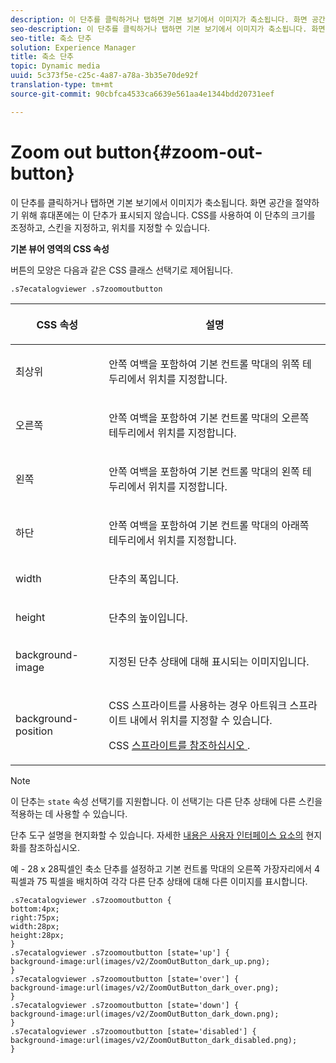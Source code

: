 ```yaml
---
description: 이 단추를 클릭하거나 탭하면 기본 보기에서 이미지가 축소됩니다. 화면 공간을 절약하기 위해 휴대폰에는 이 단추가 표시되지 않습니다. CSS를 사용하여 이 단추의 크기를 조정하고, 스킨을 지정하고, 위치를 지정할 수 있습니다.
seo-description: 이 단추를 클릭하거나 탭하면 기본 보기에서 이미지가 축소됩니다. 화면 공간을 절약하기 위해 휴대폰에는 이 단추가 표시되지 않습니다. CSS를 사용하여 이 단추의 크기를 조정하고, 스킨을 지정하고, 위치를 지정할 수 있습니다.
seo-title: 축소 단추
solution: Experience Manager
title: 축소 단추
topic: Dynamic media
uuid: 5c373f5e-c25c-4a87-a78a-3b35e70de92f
translation-type: tm+mt
source-git-commit: 90cbfca4533ca6639e561aa4e1344bdd20731eef

---
```



# Zoom out button{#zoom-out-button}

이 단추를 클릭하거나 탭하면 기본 보기에서 이미지가 축소됩니다. 화면 공간을 절약하기 위해 휴대폰에는 이 단추가 표시되지 않습니다. CSS를 사용하여 이 단추의 크기를 조정하고, 스킨을 지정하고, 위치를 지정할 수 있습니다.

<!--<a id="section_061E550C1C1D4DB2BD663A898895B38C"></a>-->

**기본 뷰어 영역의 CSS 속성**

버튼의 모양은 다음과 같은 CSS 클래스 선택기로 제어됩니다.

`.s7ecatalogviewer .s7zoomoutbutton`

<table id="table_94EE3F5BBE4547C0B4943471CEE7EDE4"> 
 <thead> 
  <tr> 
   <th colname="col1" class="entry"> <p> CSS 속성 </p> </th> 
   <th colname="col2" class="entry"> <p>설명 </p> </th> 
  </tr> 
 </thead>
 <tbody> 
  <tr> 
   <td colname="col1"> <p> <span class="codeph"> 최상위 </span> </p> </td> 
   <td colname="col2"> <p>안쪽 여백을 포함하여 기본 컨트롤 막대의 위쪽 테두리에서 위치를 지정합니다. </p> </td> 
  </tr> 
  <tr> 
   <td colname="col1"> <p> <span class="codeph"> 오른쪽 </span> </p> </td> 
   <td colname="col2"> <p>안쪽 여백을 포함하여 기본 컨트롤 막대의 오른쪽 테두리에서 위치를 지정합니다. </p> </td> 
  </tr> 
  <tr> 
   <td colname="col1"> <p> <span class="codeph"> 왼쪽 </span> </p> </td> 
   <td colname="col2"> <p>안쪽 여백을 포함하여 기본 컨트롤 막대의 왼쪽 테두리에서 위치를 지정합니다. </p> </td> 
  </tr> 
  <tr> 
   <td colname="col1"> <p> <span class="codeph"> 하단 </span> </p> </td> 
   <td colname="col2"> <p>안쪽 여백을 포함하여 기본 컨트롤 막대의 아래쪽 테두리에서 위치를 지정합니다. </p> </td> 
  </tr> 
  <tr> 
   <td colname="col1"> <p> <span class="codeph"> width </span> </p> </td> 
   <td colname="col2"> <p>단추의 폭입니다. </p> </td> 
  </tr> 
  <tr> 
   <td colname="col1"> <p> <span class="codeph"> height </span> </p> </td> 
   <td colname="col2"> <p>단추의 높이입니다. </p> </td> 
  </tr> 
  <tr> 
   <td colname="col1"> <p> <span class="codeph"> background-image </span> </p> </td> 
   <td colname="col2"> <p>지정된 단추 상태에 대해 표시되는 이미지입니다. </p> </td> 
  </tr> 
  <tr> 
   <td colname="col1"> <p> <span class="codeph"> background-position </span> </p> </td> 
   <td colname="col2"> <p> CSS 스프라이트를 사용하는 경우 아트워크 스프라이트 내에서 위치를 지정할 수 있습니다. </p> <p>CSS <a href="../../../c-html5-s7-aem-asset-viewers/c-html5-20-ecatalog-viewer-about/c-html5-20-ecatalog-viewer-customizingviewer/c-html5-20-ecatalog-viewer-customizingviewer.md#section-9d570f95eb2443aca74c1b02f6e89aff" format="dita" scope="local"> 스프라이트를 참조하십시오 </a>. </p> </td> 
  </tr> 
 </tbody> 
</table>

>[!NOTE]
>
>이 단추는 `state` 속성 선택기를 지원합니다. 이 선택기는 다른 단추 상태에 다른 스킨을 적용하는 데 사용할 수 있습니다.

단추 도구 설명을 현지화할 수 있습니다. 자세한 [내용은 사용자 인터페이스 요소의](../../../c-html5-s7-aem-asset-viewers/c-html5-20-ecatalog-viewer-about/c-html5-20-ecatalog-viewer-localization.md#concept-cbfc39344c494eb7b9f6a272cff0cc74) 현지화를 참조하십시오.

예 - 28 x 28픽셀인 축소 단추를 설정하고 기본 컨트롤 막대의 오른쪽 가장자리에서 4 픽셀과 75 픽셀을 배치하여 각각 다른 단추 상태에 대해 다른 이미지를 표시합니다.

```
.s7ecatalogviewer .s7zoomoutbutton { 
bottom:4px; 
right:75px; 
width:28px; 
height:28px; 
} 
.s7ecatalogviewer .s7zoomoutbutton [state='up'] { 
background-image:url(images/v2/ZoomOutButton_dark_up.png); 
} 
.s7ecatalogviewer .s7zoomoutbutton [state='over'] {  
background-image:url(images/v2/ZoomOutButton_dark_over.png); 
} 
.s7ecatalogviewer .s7zoomoutbutton [state='down'] {  
background-image:url(images/v2/ZoomOutButton_dark_down.png); 
} 
.s7ecatalogviewer .s7zoomoutbutton [state='disabled'] { 
background-image:url(images/v2/ZoomOutButton_dark_disabled.png); 
}
```

